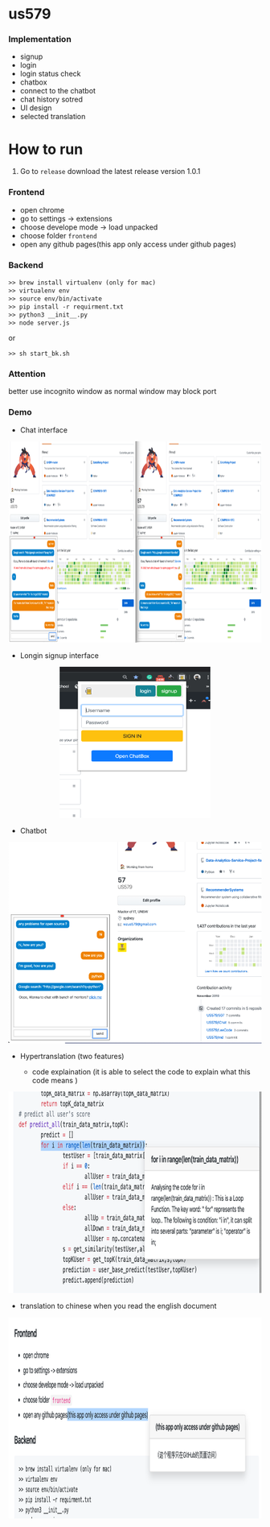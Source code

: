 # us579

### Implementation

* signup
* login
* login status check
* chatbox
* connect to the chatbot
* chat history sotred 
* UI design
* selected translation

# How to run

1. Go to `release` download the latest release version 1.0.1

### Frontend

*  open chrome
*  go to settings -> extensions
*  choose develope mode -> load unpacked
*  choose folder `frontend`
*  open any github pages(this app only access under github pages)


### Backend

```
>> brew install virtualenv (only for mac)
>> virtualenv env
>> source env/bin/activate
>> pip install -r requirment.txt
>> python3 __init__.py
>> node server.js
```
or

```
>> sh start_bk.sh
```

### Attention

better use incognito window as normal window may block port 

### Demo

* Chat interface

<div align=center><img width="100%" height="400" src="https://github.com/US579/507/blob/master/img/chat.png"/></div>

* Longin signup interface

<div align=center><img width="300" height="300" src="https://github.com/US579/507/blob/master/img/loginsingupform.png"/></div>

* Chatbot

<div align=center><img width="600" height="400" src="https://github.com/US579/507/blob/master/img/chatwithchatbot.png"/></div>

* Hypertranslation (two features)
   
   - code explaination (it is able to select the code to explain what this code means )

<div align=center><img width="800" height="400" src="https://github.com/US579/507/blob/master/img/hypertranslation.png"/></div>
	
   - translation to chinese when you read the english document
   
<div align=center><img width="800" height="400" src="https://github.com/US579/507/blob/master/img/hypertranslation1.png"/></div>

